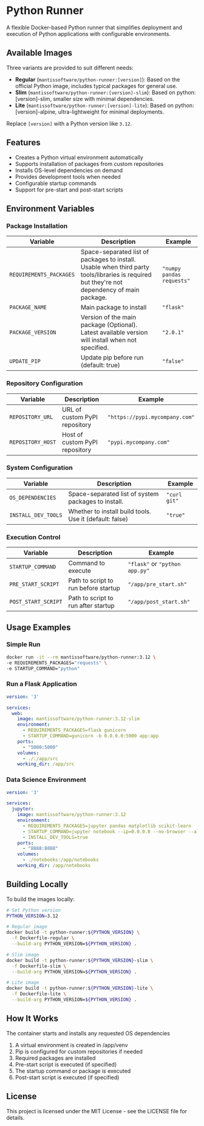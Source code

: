 # Python Runner

A flexible Docker-based Python runner that simplifies deployment and execution of Python applications with configurable environments.

## Available Images

Three variants are provided to suit different needs:

- **Regular** (`mantissoftware/python-runner:[version]`): Based on the official Python image, includes typical packages for general use.
- **Slim** (`mantissoftware/python-runner:[version]-slim`): Based on python:[version]-slim, smaller size with minimal dependencies.
- **Lite** (`mantissoftware/python-runner:[version]-lite`): Based on python:[version]-alpine, ultra-lightweight for minimal deployments.

Replace `[version]` with a Python version like `3.12`.

## Features

- Creates a Python virtual environment automatically
- Supports installation of packages from custom repositories
- Installs OS-level dependencies on demand
- Provides development tools when needed
- Configurable startup commands
- Support for pre-start and post-start scripts

## Environment Variables

### Package Installation

| Variable | Description | Example |
|----------|-------------|---------|
| `REQUIREMENTS_PACKAGES` | Space-separated list of packages to install.  Usable when third party tools/libraries is required but they're not dependency of main package. | `"numpy pandas requests"` |
| `PACKAGE_NAME` | Main package to install | `"flask"` |
| `PACKAGE_VERSION` | Version of the main package (Optional). Latest available version will install when  not specified. | `"2.0.1"` |
| `UPDATE_PIP` | Update pip before run (default: true) | `"false"` |

### Repository Configuration

| Variable | Description | Example |
|----------|-------------|---------|
| `REPOSITORY_URL` | URL of custom PyPI repository | `"https://pypi.mycompany.com"` |
| `REPOSITORY_HOST` | Host of custom PyPI repository | `"pypi.mycompany.com"` |

### System Configuration

| Variable | Description | Example |
|----------|-------------|---------|
| `OS_DEPENDENCIES` | Space-separated list of system packages to install. | `"curl git"` |
| `INSTALL_DEV_TOOLS` | Whether to install build tools. Use it  (default: false) | `"true"` |

### Execution Control

| Variable | Description | Example |
|----------|-------------|---------|
| `STARTUP_COMMAND` | Command to execute | `"flask"` or `"python app.py"` |
| `PRE_START_SCRIPT` | Path to script to run before startup | `"/app/pre_start.sh"` |
| `POST_START_SCRIPT` | Path to script to run after startup | `"/app/post_start.sh"` |

## Usage Examples

### Simple Run
```bash
docker run -it --rm mantissoftware/python-runner:3.12 \
-e REQUIREMENTS_PACKAGES="requests" \
-e STARTUP_COMMAND="python"
```

### Run a Flask Application
```yaml
version: '3'

services:
  web:
    image: mantissoftware/python-runner:3.12-slim
    environment:
      - REQUIREMENTS_PACKAGES=flask gunicorn
      - STARTUP_COMMAND=gunicorn -b 0.0.0.0:5000 app:app
    ports:
      - "5000:5000"
    volumes:
      - ./:/app/src
    working_dir: /app/src
```

### Data Science Environment
```yaml
version: '3'

services:
  jupyter:
    image: mantissoftware/python-runner:3.12
    environment:
      - REQUIREMENTS_PACKAGES=jupyter pandas matplotlib scikit-learn
      - STARTUP_COMMAND=jupyter notebook --ip=0.0.0.0 --no-browser --allow-root
      - INSTALL_DEV_TOOLS=true
    ports:
      - "8888:8888"
    volumes:
      - ./notebooks:/app/notebooks
    working_dir: /app/notebooks
```
## Building Locally
To build the images locally:
```bash
# Set Python version
PYTHON_VERSION=3.12

# Regular image
docker build -t python-runner:${PYTHON_VERSION} \
  -f Dockerfile-regular \
  --build-arg PYTHON_VERSION=${PYTHON_VERSION} .

# Slim image
docker build -t python-runner:${PYTHON_VERSION}-slim \
  -f Dockerfile-slim \
  --build-arg PYTHON_VERSION=${PYTHON_VERSION} .

# Lite image
docker build -t python-runner:${PYTHON_VERSION}-lite \
  -f Dockerfile-lite \
  --build-arg PYTHON_VERSION=${PYTHON_VERSION} .
```

## How It Works

The container starts and installs any requested OS dependencies

1. A virtual environment is created in /app/venv
2. Pip is configured for custom repositories if needed
3. Required packages are installed
4. Pre-start script is executed (if specified)
5. The startup command or package is executed
6. Post-start script is executed (if specified)

## License

This project is licensed under the MIT License - see the LICENSE file for details.
